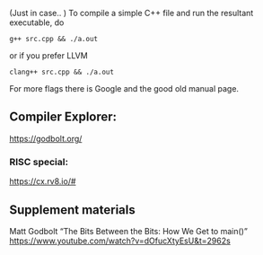 (Just in case.. )
To compile a simple C++ file and run the resultant executable, do

    g++ src.cpp && ./a.out

or if you prefer LLVM

    clang++ src.cpp && ./a.out

For more flags there is Google and the good old manual page. 


## Compiler Explorer:
https://godbolt.org/

### RISC special: 
https://cx.rv8.io/#


## Supplement materials
 Matt Godbolt “The Bits Between the Bits: How We Get to main()”
https://www.youtube.com/watch?v=dOfucXtyEsU&t=2962s
 
